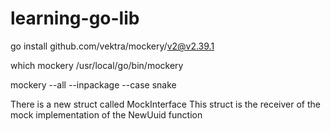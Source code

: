 # learning-go-lib

go install github.com/vektra/mockery/v2@v2.39.1

which mockery
/usr/local/go/bin/mockery

mockery --all --inpackage --case snake

There is a new struct called MockInterface
This struct is the receiver of the mock implementation of the NewUuid function